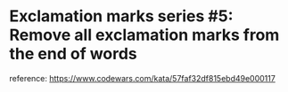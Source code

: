 # Exclamation marks series #5: Remove all exclamation marks from the end of words

reference: https://www.codewars.com/kata/57faf32df815ebd49e000117